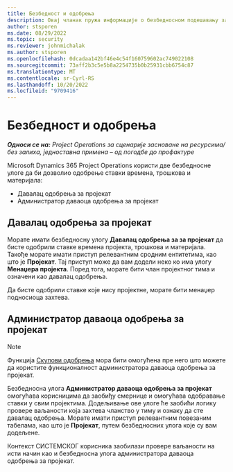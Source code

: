 ```yaml
---
title: Безбедност и одобрења
description: Овај чланак пружа информације о безбедносном подешавању за рад са одобрењима у решењу Microsoft Dynamics 365 Project Operations.
author: stsporen
ms.date: 08/29/2022
ms.topic: security
ms.reviewer: johnmichalak
ms.author: stsporen
ms.openlocfilehash: 0dcadaa142bf46e4c54f160759602ac749022108
ms.sourcegitcommit: 73aff2b3c5e5b8a2254735b0b25931cbb6754c87
ms.translationtype: MT
ms.contentlocale: sr-Cyrl-RS
ms.lasthandoff: 10/20/2022
ms.locfileid: "9709416"
---
```

# <a name="security-and-approvals"></a>Безбедност и одобрења

_**Односи се на:** Project Operations за сценарије засноване на ресурсима/без залиха, једноставна примена – од погодбе до профактуре_

Microsoft Dynamics 365 Project Operations користи две безбедносне улоге да би дозволио одобрење ставки времена, трошкова и материјала:

- Давалац одобрења за пројекат
- Администратор даваоца одобрења за пројекат

## <a name="project-approver"></a>Давалац одобрења за пројекат

Морате имати безбедносну улогу **Давалац одобрења за за пројекат** да бисте одобрили ставке времена пројекта, трошкова и материјала. Такође морате имати приступ релевантним сродним ентитетима, као што је **Пројекат**. Тај приступ може да вам додели неко ко има улогу **Менаџера пројекта**. Поред тога, морате бити члан пројектног тима и означени као давалац одобрења.

Да бисте одобрили ставке које нису пројектне, морате бити менаџер подносиоца захтева.

## <a name="project-approver-admin"></a>Администратор даваоца одобрења за пројекат

> [!NOTE]
> Функција [Скупови одобрења](approval-sets.md) мора бити омогућена пре него што можете да користите функционалност администратора даваоца одобрења за пројекат.

Безбедносна улога **Администратор даваоца одобрења за пројекат** омогућава корисницима да заобиђу смернице и омогућава одобравање ставки у свим пројектима. Додељивање ове улоге ће заобићи логику провере ваљаности која захтева чланство у тиму и ознаку да сте давалац одобрења. Морате имати приступ релевантним повезаним табелама, као што је **Пројекат**, путем безбедносних улога које су вам додељене.

Контекст СИСТЕМСКОГ корисника заобилази провере ваљаности на исти начин као и безбедносна улога администратора даваоца одобрења за пројекат.
